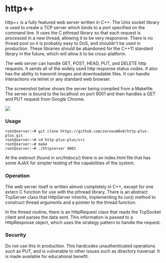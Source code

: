 # http++
http++ is a fully featured web server written in C++. The Unix socket library is used to create a TCP server which binds to a port specified on the command line.  It uses the C pthread library so that each request is processed in a new thread, allowing it to be very responsive. There is no thread pool so it is probably easy to DoS, and shouldn't be used in production. These libraries should be abandoned for the C++11 standard library in the future, which will allow it to be cross-platform.

The web server can handle GET, POST, HEAD, PUT, and DELETE http requests.  It sends all of the widely used http response status codes.  It also has the ability to transmit images and downloadable files.  It can handle interactions via telnet or any standard web browser.

The screenshot below shows the server being compiled from a Makefile.  The server is bound to the localhost on port 9001 and then handles a GET and PUT request from Google Chrome.

![](http://i.imgur.com/y04ejxy.png)

### Usage
```
root@server:~# git clone https://github.com/zerosum0x0/http-plus-plus.git
root@server:~# cd http-plus-plus/src
root@server:~# make
root@server:~# ./httpserver 9001
```
At the webroot (found in src/htdocs/) there is an index.html file that has some AJAX for simpler testing of the capabilities of the system.


### Operation
The web server itself is written almost completely in C++, except for one extern C function for use with the pthread library.  There is an abstract TcpServer class that HttpServer inherits, implementing its run() method to construct thread arguments and a pointer to the thread function.  

In the thread routine, there is an HttpRequest class that reads the TcpSocket client and parses the data sent.  This information is passed to a HttpResponse object, which uses the strategy pattern to handle the request.

### Security
Do not use this in production. This hardcodes unauthenticated operations such as PUT, and is vulnerable to other issues such as directory traversal. It is made available for educational benefit.
